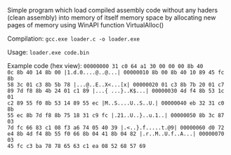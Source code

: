 Simple program which load compiled assembly code without any haders (clean assembly) into memory of itself memory space by allocating new pages of memory using WinAPI function VirtualAlloc()

Compilation:
<code>gcc.exe loader.c -o loader.exe</code>

Usage:
<code>loader.exe code.bin</code>

Example code (hex view):
<code>00000000  31 c0 64 a1 30 00 00 00  8b 40 0c 8b 40 14 8b 00  |1.d.0....@..@...|
00000010  8b 00 8b 40 10 89 45 fc  8b 58 3c 01 c3 8b 5b 78  |...@..E..X<...[x|
00000020  01 c3 8b 7b 20 01 c7 89  7d f8 8b 4b 24 01 c1 89  |...{ ...}..K$...|
00000030  4d f4 8b 53 1c 01 c2 89  55 f0 8b 53 14 89 55 ec  |M..S....U..S..U.|
00000040  eb 32 31 c0 8b 55 ec 8b  7d f8 8b 75 18 31 c9 fc  |.21..U..}..u.1..|
00000050  8b 3c 87 03 7d fc 66 83  c1 08 f3 a6 74 05 40 39  |.<..}.f.....t.@9|
00000060  d0 72 e4 8b 4d f4 8b 55  f0 66 8b 04 41 8b 04 82  |.r..M..U.f..A...|
00000070  03 45 fc c3 ba 78 78 65  63 c1 ea 08 52 68 57 69</code>
